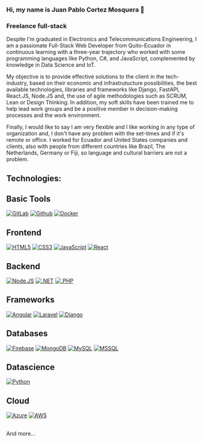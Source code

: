 ### Hi, my name is Juan Pablo Cortez Mosquera 👋
### Freelance full-stack

Despite I'm graduated in Electronics and Telecommunications Engineering, I am a passionate Full-Stack Web Developer from Quito-Ecuador in continuous learning with a three-year trajectory who worked with some programming languages like Python, C#, and JavaScript, complemented by knowledge in Data Science and IoT.

My objective is to provide effective solutions to the client in the tech-industry, based on their economic and infrastrutucture possibilities, the best available technologies, libraries and frameworks like Django, FastAPI, React.JS, Node.JS and, the use of agile methodologies such as SCRUM, Lean or Design Thinking. In addition, my soft skills have been trained me to help lead work groups and be a positive member in decision-making processes and the work environment.

Finally, I would like to say I am very flexible and I like working in any type of organization and, I don't have any problem with the set-times and if it's remote or office. I worked for Ecuador and United States companies and clients, also with people from different countries like Brazil, The Netherlands, Germany or Fiji, so language and cultural barriers are not a problem.


## Technologies:
## Basic Tools
[![GitLab](https://img.shields.io/badge/logo-gitlab-blue?logo=gitlab)]()
[![Github](https://img.shields.io/badge/logo-github-blue?logo=github)]()
[![Docker](https://img.shields.io/badge/logo-docker-blue?logo=docker)]()
## Frontend
[![HTML5](https://img.shields.io/badge/HTML5-blue)]()
[![CSS3](https://img.shields.io/badge/CSS3-blue)]()
[![JavaScript](https://img.shields.io/badge/JavaScript-F7DF1E?style=for-the-badge&logo=javascript&logoColor=white&labelColor=101010)]()
[![React](https://img.shields.io/badge/-ReactJs-61DAFB?logo=react&logoColor=white&style=for-the-badge)]()
</br>
## Backend
[![Node.JS](https://img.shields.io/badge/Node.JS-339933?style=for-the-badge&logo=node.js&logoColor=white&labelColor=101010)]()
[![.NET](https://img.shields.io/badge/.NET-blue)]()
[![.PHP](https://img.shields.io/badge/PHP-purple)]()
</br>
## Frameworks
[![Angular](https://img.shields.io/badge/Angular-red)]()
[![Laravel](https://img.shields.io/badge/Laravel-red)]()
[![Django](https://img.shields.io/badge/Django-white)]()
</br>
## Databases
[![Firebase](https://img.shields.io/badge/Firebase-FFCA28?style=for-the-badge&logo=firebase&logoColor=white&labelColor=101010)]()
[![MongoDB](https://img.shields.io/badge/MongoDB-47A248?style=for-the-badge&logo=mongodb&logoColor=white&labelColor=101010)]()
[![MySQL](https://img.shields.io/badge/MySQL-4479A1?style=for-the-badge&logo=mysql&logoColor=white&labelColor=101010)]()
[![MSSQL](https://img.shields.io/badge/Microsoft_SQL-blue)]()
## Datascience
[![Python](https://img.shields.io/badge/Python-yellow?style=for-the-badge&logo=python&logoColor=white&labelColor=101010)]()
</br>
## Cloud
[![Azure](https://img.shields.io/badge/azure-blue)]()
[![AWS](https://img.shields.io/badge/AWS-232F3E?style=for-the-badge&logo=amazon-aws&logoColor=white&labelColor=101010)]()

</br>
And more...


<!--
**JuanpaCortez93/JuanpaCortez93** is a ✨ _special_ ✨ repository because its `README.md` (this file) appears on your GitHub profile.

Here are some ideas to get you started:

- 🔭 I’m currently working on ...
- 🌱 I’m currently learning ...
- 👯 I’m looking to collaborate on ...
- 🤔 I’m looking for help with ...
- 💬 Ask me about ...
- 📫 How to reach me: ...
- 😄 Pronouns: ...
- ⚡ Fun fact: ...
-->
